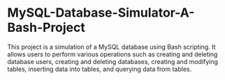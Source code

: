 # MySQL-Database-Simulator-A-Bash-Project
This project is a simulation of a MySQL database using Bash scripting. It allows users to perform various operations such as creating and deleting database users, creating and deleting databases, creating and modifying tables, inserting data into tables, and querying data from tables.
